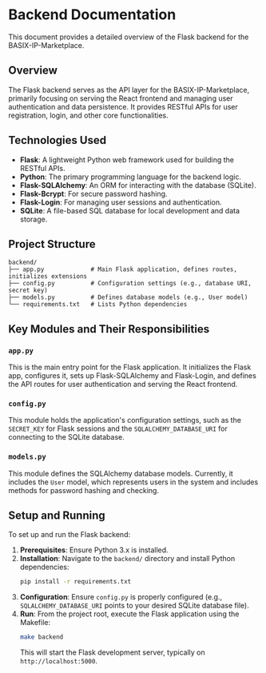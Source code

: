 # Backend Documentation

This document provides a detailed overview of the Flask backend for the BASIX-IP-Marketplace.

## Overview

The Flask backend serves as the API layer for the BASIX-IP-Marketplace, primarily focusing on serving the React frontend and managing user authentication and data persistence. It provides RESTful APIs for user registration, login, and other core functionalities.

## Technologies Used

-   **Flask**: A lightweight Python web framework used for building the RESTful APIs.
-   **Python**: The primary programming language for the backend logic.
-   **Flask-SQLAlchemy**: An ORM for interacting with the database (SQLite).
-   **Flask-Bcrypt**: For secure password hashing.
-   **Flask-Login**: For managing user sessions and authentication.
-   **SQLite**: A file-based SQL database for local development and data storage.

## Project Structure

```
backend/
├── app.py             # Main Flask application, defines routes, initializes extensions
├── config.py          # Configuration settings (e.g., database URI, secret key)
├── models.py          # Defines database models (e.g., User model)
└── requirements.txt   # Lists Python dependencies
```

## Key Modules and Their Responsibilities

### `app.py`

This is the main entry point for the Flask application. It initializes the Flask app, configures it, sets up Flask-SQLAlchemy and Flask-Login, and defines the API routes for user authentication and serving the React frontend.

### `config.py`

This module holds the application's configuration settings, such as the `SECRET_KEY` for Flask sessions and the `SQLALCHEMY_DATABASE_URI` for connecting to the SQLite database.

### `models.py`

This module defines the SQLAlchemy database models. Currently, it includes the `User` model, which represents users in the system and includes methods for password hashing and checking.

## Setup and Running

To set up and run the Flask backend:

1.  **Prerequisites**: Ensure Python 3.x is installed.
2.  **Installation**: Navigate to the `backend/` directory and install Python dependencies:
    ```bash
    pip install -r requirements.txt
    ```
3.  **Configuration**: Ensure `config.py` is properly configured (e.g., `SQLALCHEMY_DATABASE_URI` points to your desired SQLite database file).
4.  **Run**: From the project root, execute the Flask application using the Makefile:
    ```bash
    make backend
    ```
    This will start the Flask development server, typically on `http://localhost:5000`.